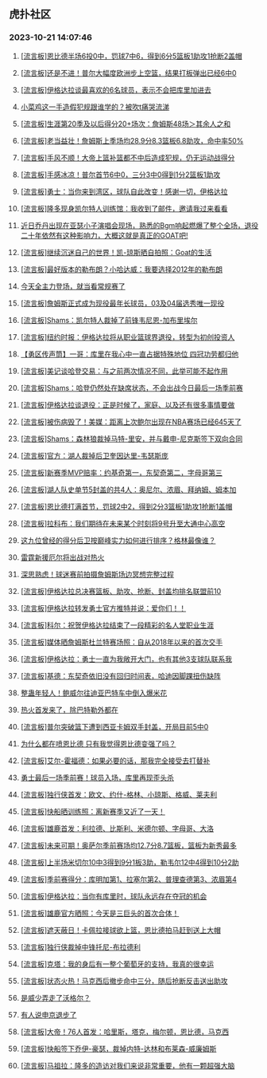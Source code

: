 ## 虎扑社区 
### 2023-10-21 14:07:46

1. [[流言板]恩比德半场6投0中，罚球7中6，得到6分5篮板1助攻1抢断2盖帽](https://bbs.hupu.com/62564997.html)

2. [[流言板]还是不进！普尔大幅度欧洲步上空篮，结果打板弹出已经6中0](https://bbs.hupu.com/62564912.html)

3. [[流言板]伊格达拉谈最喜欢的6名球员，表示不会把库里加进去](https://bbs.hupu.com/62564520.html)

4. [小菜鸡这一手造假犯规跟谁学的？被吹t痛哭流涕](https://bbs.hupu.com/62564343.html)

5. [[流言板]生涯第20季及以后得分20+场次：詹姆斯48场＞其余人之和](https://bbs.hupu.com/62564607.html)

6. [[流言板]老当益壮！詹姆斯上季场均28.9分8.3篮板6.8助攻，命中率50%](https://bbs.hupu.com/62564807.html)

7. [[流言板]手风不顺！大帝上篮补篮都不中后造成犯规，仍无运动战得分](https://bbs.hupu.com/62564973.html)

8. [[流言板]手感冰凉！普尔首节6中0，三分3中0得到1分2篮板1助攻](https://bbs.hupu.com/62564974.html)

9. [[流言板]勇士：当你来到湾区，球队自此改变！感谢一切，伊格达拉](https://bbs.hupu.com/62564171.html)

10. [[流言板]隆多现身凯尔特人训练馆：我收到了邮件，邀请我过来看看](https://bbs.hupu.com/62563907.html)

11. [近日乔丹出现在亚瑟小子演唱会现场，熟悉的Bgm响起燃爆了整个全场，退役二十年依然有这种影响力，大概这就是真正的GOAT吧!](https://bbs.hupu.com/62563571.html)

12. [[流言板]继续沉迷自己的世界！凯-琼斯晒自拍照：Goat的生活](https://bbs.hupu.com/62562766.html)

13. [[流言板]最好版本的勒布朗？小哈达威：我要选择2012年的勒布朗](https://bbs.hupu.com/62562642.html)

14. [今天全主力登场，就当看常规赛了](https://bbs.hupu.com/62564993.html)

15. [[流言板]詹姆斯正式成为现役最年长球员，03及04届选秀唯一现役](https://bbs.hupu.com/62562390.html)

16. [[流言板]Shams：凯尔特人裁掉了前锋韦尼恩-加布里埃尔](https://bbs.hupu.com/62562420.html)

17. [[流言板]纽约时报：伊格达拉将从职业篮球界退役，转型为初创投资人](https://bbs.hupu.com/62561529.html)

18. [【勇区传声筒】一哥：库里在我心中一直占据特殊地位 四冠功劳都归他](https://bbs.hupu.com/62564849.html)

19. [[流言板]美记谈哈登交易：与之前两次情况不同，此举可能不起作用](https://bbs.hupu.com/62564525.html)

20. [[流言板]Shams：哈登仍然处在缺席状态，不会出战今日最后一场季前赛](https://bbs.hupu.com/62563482.html)

21. [[流言板]伊格达拉谈退役：正是时候了，家庭、以及还有很多事情要做](https://bbs.hupu.com/62563602.html)

22. [[流言板]被伤病毁了！美媒：距离上次鲍尔出现在NBA赛场已经645天了](https://bbs.hupu.com/62564572.html)

23. [[流言板]Shams：森林狼裁掉马特-里安，并与戴申-尼克斯签下双向合同](https://bbs.hupu.com/62563226.html)

24. [[流言板]官方：湖人裁掉后卫奎因达里-韦瑟斯庞](https://bbs.hupu.com/62564857.html)

25. [[流言板]新赛季MVP赔率：约基奇第一，东契奇第二，字母哥第三](https://bbs.hupu.com/62564431.html)

26. [[流言板]湖人队史单节5封盖的共4人：奥尼尔、浓眉、拜纳姆、姆本加](https://bbs.hupu.com/62562785.html)

27. [[流言板]恩比德打满首节，罚球2中2，得到2分3篮板1助攻1抢断1盖帽](https://bbs.hupu.com/62564725.html)

28. [[流言板]拉科布：我们期待在未来某个时刻将9号升至大通中心高空](https://bbs.hupu.com/62564047.html)

29. [这九位曾经的得分后卫按巅峰实力如何进行排序？格林最像谁？](https://bbs.hupu.com/62564884.html)

30. [雷霆新援厄尔将出战对热火](https://bbs.hupu.com/62565011.html)

31. [深思熟虑！球迷赛前拍摄詹姆斯场边冥想完整过程](https://bbs.hupu.com/62562467.html)

32. [[流言板]伊格达拉总决赛篮板、助攻、抢断、封盖均排名联盟前10](https://bbs.hupu.com/62562539.html)

33. [[流言板]伊格达拉转发勇士官方推特并说：爱你们！！](https://bbs.hupu.com/62564461.html)

34. [[流言板]科尔：祝贺伊格达拉结束了一段精彩的名人堂职业生涯](https://bbs.hupu.com/62564061.html)

35. [[流言板]媒体晒詹姆斯杜兰特赛场照：自从2018年以来的首次交手](https://bbs.hupu.com/62562531.html)

36. [[流言板]伊格达拉：勇士一直为我敞开大门，也有其他3支球队联系我](https://bbs.hupu.com/62563706.html)

37. [[流言板]基德：东契奇依旧没有回归时间表，哈迪因脚踝扭伤缺阵](https://bbs.hupu.com/62564411.html)

38. [整蛊年轻人！鲍威尔往迪亚巴特车中倒入爆米花](https://bbs.hupu.com/62563668.html)

39. [热火首发来了，除巴特勒外都在](https://bbs.hupu.com/62564765.html)

40. [[流言板]普尔突破篮下遭到西亚卡姆双手封盖，开局目前5中0](https://bbs.hupu.com/62564900.html)

41. [为什么都在喷恩比德 只有我觉得恩比德变强了吗？](https://bbs.hupu.com/62564938.html)

42. [[流言板]艾尔-霍福德：如果必要的话，那我完全接受去打替补](https://bbs.hupu.com/62564498.html)

43. [勇士最后一场季前赛！球员入场，库里再现歪头杀](https://bbs.hupu.com/62564757.html)

44. [[流言板]独行侠首发：欧文、约什-格林、小琼斯、格威、莱夫利](https://bbs.hupu.com/62564814.html)

45. [[流言板]快船晒训练照：离新赛季又近了一天！](https://bbs.hupu.com/62564962.html)

46. [[流言板]雄鹿首发：利拉德、比斯利、米德尔顿、字母哥、大洛](https://bbs.hupu.com/62564770.html)

47. [[流言板]未来可期！奥萨尔季前赛场均12.7分8.7篮板，篮板为新秀最多](https://bbs.hupu.com/62564661.html)

48. [[流言板]上半场米切尔10中3得到9分1板3助，勒韦尔12中4得到10分2助](https://bbs.hupu.com/62565009.html)

49. [[流言板]季前赛得分：库明加第1、拉塞尔第2、普理查德第3、浓眉第4](https://bbs.hupu.com/62562415.html)

50. [[流言板]伊格达拉：当你有库里时，球队永远存在夺冠的机会](https://bbs.hupu.com/62564187.html)

51. [[流言板]雄鹿官方晒照：今天是三巨头的首次合体！](https://bbs.hupu.com/62564887.html)

52. [[流言板]遮天蔽日！卡佩拉接球欲上篮，恩比德拍马赶到送上大帽](https://bbs.hupu.com/62564940.html)

53. [[流言板]独行侠裁掉中锋托尼-布拉德利](https://bbs.hupu.com/62564774.html)

54. [[流言板]克塔：我的身后有一整个葡萄牙的支持，我真的很幸运](https://bbs.hupu.com/62564594.html)

55. [[流言板]状态火热！马克西后撤步命中三分，随后抢断反击送出助攻](https://bbs.hupu.com/62564628.html)

56. [是威少弄走了沃格尔？](https://bbs.hupu.com/62564458.html)

57. [有人说申京退步了](https://bbs.hupu.com/62564246.html)

58. [[流言板]大帝！76人首发：哈里斯，塔克，梅尔顿，恩比德，马克西](https://bbs.hupu.com/62564450.html)

59. [[流言板]快船签下乔伊-豪瑟，裁掉内特-达林和布莱森-威廉姆斯](https://bbs.hupu.com/62564891.html)

60. [[流言板]马祖拉：隆多的造访对我们来说非常重要，他有一颗超强大脑](https://bbs.hupu.com/62564649.html)

